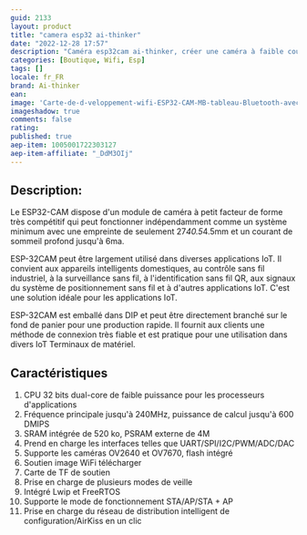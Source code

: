```yaml
---
guid: 2133
layout: product 
title: "camera esp32 ai-thinker"
date: "2022-12-28 17:57"
description: "Caméra esp32cam ai-thinker, créer une caméra à faible cout"
categories: [Boutique, Wifi, Esp]
tags: []
locale: fr_FR
brand: Ai-thinker
ean: 
image: 'Carte-de-d-veloppement-wifi-ESP32-CAM-MB-tableau-Bluetooth-avec-cam-ra-OV2640-micro-USB.jpg'
imageshadow: true
comments: false
rating:  
published: true
aep-item: 1005001722303127
aep-item-affiliate: "_DdM3OIj"
---
```


## Description:
 
Le ESP32-CAM dispose d'un module de caméra à petit facteur de forme très compétitif qui peut fonctionner indépendamment comme un système minimum avec une empreinte de seulement 27*40.5*4.5mm et un courant de sommeil profond jusqu'à 6ma.

ESP-32CAM peut être largement utilisé dans diverses applications IoT. Il convient aux appareils intelligents domestiques, au contrôle sans fil industriel, à la surveillance sans fil, à l'identification sans fil QR, aux signaux du système de positionnement sans fil et à d'autres applications IoT. C'est une solution idéale pour les applications IoT.

ESP-32CAM est emballé dans DIP et peut être directement branché sur le fond de panier pour une production rapide. Il fournit aux clients une méthode de connexion très fiable et est pratique pour une utilisation dans divers IoT
Terminaux de matériel.

## Caractéristiques

1. CPU 32 bits dual-core de faible puissance pour les processeurs d'applications
2. Fréquence principale jusqu'à 240MHz, puissance de calcul jusqu'à 600 DMIPS
3. SRAM intégrée de 520 ko, PSRAM externe de 4M
4. Prend en charge les interfaces telles que UART/SPI/I2C/PWM/ADC/DAC
5. Supporte les caméras OV2640 et OV7670, flash intégré
6. Soutien image WiFi télécharger
7. Carte de TF de soutien
8. Prise en charge de plusieurs modes de veille
9. Intégré Lwip et FreeRTOS
10. Supporte le mode de fonctionnement STA/AP/STA + AP
11. Prise en charge du réseau de distribution intelligent de configuration/AirKiss en un clic

